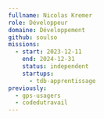 ```yaml
---
fullname: Nicolas Kremer
role: Développeur
domaine: Développement
github: soulso
missions:
  - start: 2023-12-11
    end: 2024-12-31
    status: independent
    startups:
      - tdb-apprentissage
previously:
  - gps-usagers
  - codedutravail
---
```

